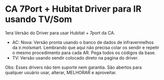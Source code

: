 # CA 7Port + Hubitat Driver para IR usando TV/Som
1era Versão do Driver para usar Hubitat + 7port da CA. 

- AC: Nova: Versão pronta usando o banco de dados de infravermelhos da ir.molsmart. Lembrando que aqui não precisa colar os sendir e repetir o mesmo procedimento para cada AR. Pega todos os códigos da base.
- TV: Versão usando sendir colocado direto na pagina do driver. 



 
 Obs: Esses drivers não tem suporte nem garantia. São abertos para qualquer usuário usar, alterar, MELHORAR e aproveitar. 
